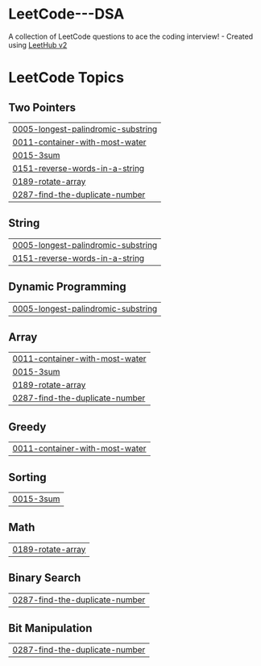 # LeetCode---DSA
A collection of LeetCode questions to ace the coding interview! - Created using [LeetHub v2](https://github.com/arunbhardwaj/LeetHub-2.0)

<!---LeetCode Topics Start-->
# LeetCode Topics
## Two Pointers
|  |
| ------- |
| [0005-longest-palindromic-substring](https://github.com/sthandra9989/LeetCode---DSA/tree/master/0005-longest-palindromic-substring) |
| [0011-container-with-most-water](https://github.com/sthandra9989/LeetCode---DSA/tree/master/0011-container-with-most-water) |
| [0015-3sum](https://github.com/sthandra9989/LeetCode---DSA/tree/master/0015-3sum) |
| [0151-reverse-words-in-a-string](https://github.com/sthandra9989/LeetCode---DSA/tree/master/0151-reverse-words-in-a-string) |
| [0189-rotate-array](https://github.com/sthandra9989/LeetCode---DSA/tree/master/0189-rotate-array) |
| [0287-find-the-duplicate-number](https://github.com/sthandra9989/LeetCode---DSA/tree/master/0287-find-the-duplicate-number) |
## String
|  |
| ------- |
| [0005-longest-palindromic-substring](https://github.com/sthandra9989/LeetCode---DSA/tree/master/0005-longest-palindromic-substring) |
| [0151-reverse-words-in-a-string](https://github.com/sthandra9989/LeetCode---DSA/tree/master/0151-reverse-words-in-a-string) |
## Dynamic Programming
|  |
| ------- |
| [0005-longest-palindromic-substring](https://github.com/sthandra9989/LeetCode---DSA/tree/master/0005-longest-palindromic-substring) |
## Array
|  |
| ------- |
| [0011-container-with-most-water](https://github.com/sthandra9989/LeetCode---DSA/tree/master/0011-container-with-most-water) |
| [0015-3sum](https://github.com/sthandra9989/LeetCode---DSA/tree/master/0015-3sum) |
| [0189-rotate-array](https://github.com/sthandra9989/LeetCode---DSA/tree/master/0189-rotate-array) |
| [0287-find-the-duplicate-number](https://github.com/sthandra9989/LeetCode---DSA/tree/master/0287-find-the-duplicate-number) |
## Greedy
|  |
| ------- |
| [0011-container-with-most-water](https://github.com/sthandra9989/LeetCode---DSA/tree/master/0011-container-with-most-water) |
## Sorting
|  |
| ------- |
| [0015-3sum](https://github.com/sthandra9989/LeetCode---DSA/tree/master/0015-3sum) |
## Math
|  |
| ------- |
| [0189-rotate-array](https://github.com/sthandra9989/LeetCode---DSA/tree/master/0189-rotate-array) |
## Binary Search
|  |
| ------- |
| [0287-find-the-duplicate-number](https://github.com/sthandra9989/LeetCode---DSA/tree/master/0287-find-the-duplicate-number) |
## Bit Manipulation
|  |
| ------- |
| [0287-find-the-duplicate-number](https://github.com/sthandra9989/LeetCode---DSA/tree/master/0287-find-the-duplicate-number) |
<!---LeetCode Topics End-->